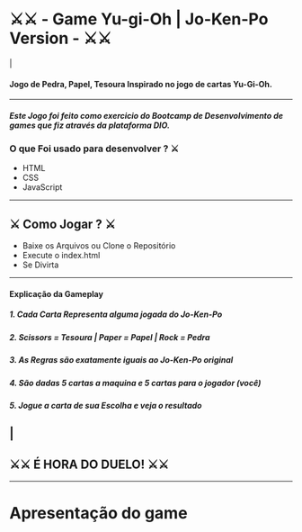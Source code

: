 # ⚔⚔ - Game Yu-gi-Oh |  Jo-Ken-Po  Version  - ⚔⚔
|
#### Jogo de Pedra, Papel, Tesoura Inspirado no jogo de cartas Yu-Gi-Oh.


---


##### Este Jogo foi feito como exercicio do Bootcamp de Desenvolvimento de games que fiz através da plataforma DIO.

###  O que Foi usado para desenvolver ? ⚔
- HTML
- CSS
- JavaScript

---
## ⚔ Como Jogar ? ⚔

- Baixe os Arquivos ou Clone o Repositório
- Execute o index.html
- Se Divirta
---
#### Explicação da Gameplay
##### 1. _Cada Carta Representa alguma jogada do Jo-Ken-Po_
##### 2. _Scissors = Tesoura  | Paper = Papel  | Rock = Pedra_
##### 3. _As Regras são exatamente iguais ao Jo-Ken-Po original_
##### 4. _São dadas 5 cartas a maquina e 5 cartas para o jogador (você)_
##### 5. _Jogue a carta de sua Escolha e veja o resultado_
|
---

## ⚔⚔ É HORA DO DUELO! ⚔⚔
---
# Apresentação do game
![]()


